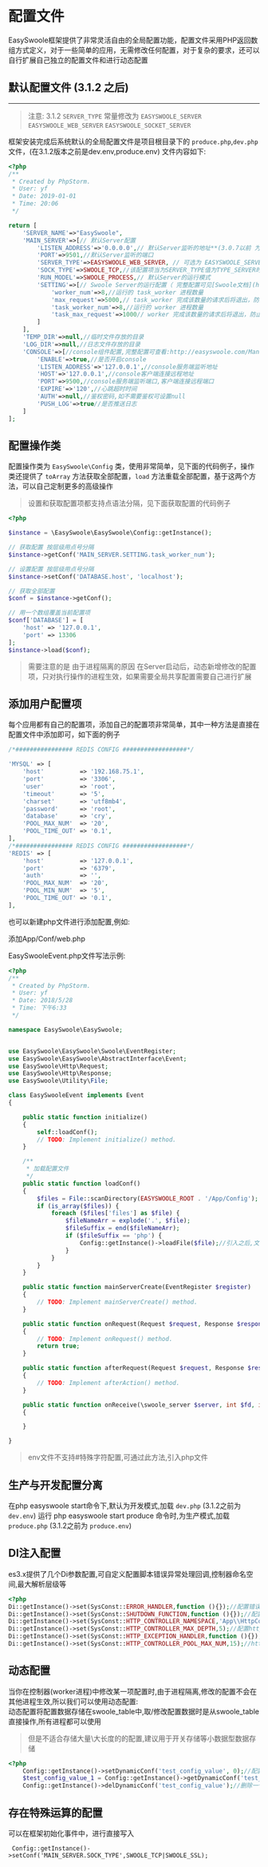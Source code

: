 # 配置文件

EasySwoole框架提供了非常灵活自由的全局配置功能，配置文件采用PHP返回数组方式定义，对于一些简单的应用，无需修改任何配置，对于复杂的要求，还可以自行扩展自己独立的配置文件和进行动态配置

## 默认配置文件 (3.1.2 之后)
------

> 注意: 3.1.2 `SERVER_TYPE` 常量修改为 `EASYSWOOLE_SERVER` `EASYSWOOLE_WEB_SERVER` `EASYSWOOLE_SOCKET_SERVER`

框架安装完成后系统默认的全局配置文件是项目根目录下的 `produce.php`,`dev.php` 文件，(在3.1.2版本之前是dev.env,produce.env)
文件内容如下:

```php
<?php
/**
 * Created by PhpStorm.
 * User: yf
 * Date: 2019-01-01
 * Time: 20:06
 */

return [
    'SERVER_NAME'=>"EasySwoole",
    'MAIN_SERVER'=>[// 默认Server配置
        'LISTEN_ADDRESS'=>'0.0.0.0',// 默认Server监听的地址**(3.0.7以前 为 HOST)
        'PORT'=>9501,//默认Server监听的端口
        'SERVER_TYPE'=>EASYSWOOLE_WEB_SERVER, // 可选为 EASYSWOOLE_SERVER  EASYSWOOLE_WEB_SERVER EASYSWOOLE_WEB_SOCKET_SERVER
        'SOCK_TYPE'=>SWOOLE_TCP,//该配置项当为SERVER_TYPE值为TYPE_SERVER时有效
        'RUN_MODEL'=>SWOOLE_PROCESS,// 默认Server的运行模式
        'SETTING'=>[// Swoole Server的运行配置（ 完整配置可见[Swoole文档](https://wiki.swoole.com/wiki/page/274.html) ）
            'worker_num'=>8,//运行的 task_worker 进程数量
            'max_request'=>5000,// task_worker 完成该数量的请求后将退出，防止内存溢出
            'task_worker_num'=>8,//运行的 worker 进程数量
            'task_max_request'=>1000// worker 完成该数量的请求后将退出，防止内存溢出
        ]
    ],
    'TEMP_DIR'=>null,//临时文件存放的目录
    'LOG_DIR'=>null,//日志文件存放的目录
    'CONSOLE'=>[//console组件配置,完整配置可查看:http://easyswoole.com/Manual/3.x/Cn/_book/SystemComponent/Console/Introduction.html
        'ENABLE'=>true,//是否开启console
        'LISTEN_ADDRESS'=>'127.0.0.1',//console服务端监听地址
        'HOST'=>'127.0.0.1',//console客户端连接远程地址
        'PORT'=>9500,//console服务端监听端口,客户端连接远程端口
        'EXPIRE'=>'120',//心跳超时时间
        'AUTH'=>null,//鉴权密码,如不需要鉴权可设置null
        'PUSH_LOG'=>true//是否推送日志
    ]
];
```
## 配置操作类

配置操作类为 `EasySwoole\Config` 类，使用非常简单，见下面的代码例子，操作类还提供了 `toArray` 方法获取全部配置，`load` 方法重载全部配置，基于这两个方法，可以自己定制更多的高级操作

> 设置和获取配置项都支持点语法分隔，见下面获取配置的代码例子

```php
<?php

$instance = \EasySwoole\EasySwoole\Config::getInstance();

// 获取配置 按层级用点号分隔
$instance->getConf('MAIN_SERVER.SETTING.task_worker_num');

// 设置配置 按层级用点号分隔
$instance->setConf('DATABASE.host', 'localhost');

// 获取全部配置
$conf = $instance->getConf();

// 用一个数组覆盖当前配置项
$conf['DATABASE'] = [
    'host' => '127.0.0.1',
    'port' => 13306
];
$instance->load($conf);
```
> 需要注意的是 由于进程隔离的原因 在Server启动后，动态新增修改的配置项，只对执行操作的进程生效，如果需要全局共享配置需要自己进行扩展

## 添加用户配置项

每个应用都有自己的配置项，添加自己的配置项非常简单，其中一种方法是直接在配置文件中添加即可，如下面的例子

```php
/*################ REDIS CONFIG ##################*/

'MYSQL' => [
    'host'          => '192.168.75.1',
    'port'          => '3306',
    'user'          => 'root',
    'timeout'       => '5',
    'charset'       => 'utf8mb4',
    'password'      => 'root',
    'database'      => 'cry',
    'POOL_MAX_NUM'  => '20',
    'POOL_TIME_OUT' => '0.1',
],
/*################ REDIS CONFIG ##################*/
'REDIS' => [
    'host'          => '127.0.0.1',
    'port'          => '6379',
    'auth'          => '',
    'POOL_MAX_NUM'  => '20',
    'POOL_MIN_NUM'  => '5',
    'POOL_TIME_OUT' => '0.1',
],
```

也可以新建php文件进行添加配置,例如:  

添加App/Conf/web.php

EasySwooleEvent.php文件写法示例:  
```php
<?php
/**
 * Created by PhpStorm.
 * User: yf
 * Date: 2018/5/28
 * Time: 下午6:33
 */

namespace EasySwoole\EasySwoole;


use EasySwoole\EasySwoole\Swoole\EventRegister;
use EasySwoole\EasySwoole\AbstractInterface\Event;
use EasySwoole\Http\Request;
use EasySwoole\Http\Response;
use EasySwoole\Utility\File;

class EasySwooleEvent implements Event
{

    public static function initialize()
    {
        self::loadConf();
        // TODO: Implement initialize() method.
    }

    /**
     * 加载配置文件
     */
    public static function loadConf()
    {
        $files = File::scanDirectory(EASYSWOOLE_ROOT . '/App/Config');
        if (is_array($files)) {
            foreach ($files['files'] as $file) {
                $fileNameArr = explode('.', $file);
                $fileSuffix = end($fileNameArr);
                if ($fileSuffix == 'php') {
                    Config::getInstance()->loadFile($file);//引入之后,文件名自动转为小写,成为配置的key
                }
            }
        }
    }

    public static function mainServerCreate(EventRegister $register)
    {
        // TODO: Implement mainServerCreate() method.
    }

    public static function onRequest(Request $request, Response $response): bool
    {
        // TODO: Implement onRequest() method.
        return true;
    }

    public static function afterRequest(Request $request, Response $response): void
    {
        // TODO: Implement afterAction() method.
    }

    public static function onReceive(\swoole_server $server, int $fd, int $reactor_id, string $data):void
    {

    }

}
```
>env文件不支持#特殊字符配置,可通过此方法,引入php文件

## 生产与开发配置分离
在php easyswoole start命令下,默认为开发模式,加载 `dev.php` (3.1.2之前为 `dev.env`)
运行 php easyswoole start produce 命令时,为生产模式,加载 `produce.php` (3.1.2之前为 `produce.env`)


## DI注入配置
es3.x提供了几个Di参数配置,可自定义配置脚本错误异常处理回调,控制器命名空间,最大解析层级等
```php
<?php
Di::getInstance()->set(SysConst::ERROR_HANDLER,function (){});//配置错误处理回调
Di::getInstance()->set(SysConst::SHUTDOWN_FUNCTION,function (){});//配置脚本结束回调
Di::getInstance()->set(SysConst::HTTP_CONTROLLER_NAMESPACE,'App\\HttpController\\');//配置控制器命名空间
Di::getInstance()->set(SysConst::HTTP_CONTROLLER_MAX_DEPTH,5);//配置http控制器最大解析层级
Di::getInstance()->set(SysConst::HTTP_EXCEPTION_HANDLER,function (){});//配置http控制器异常回调
Di::getInstance()->set(SysConst::HTTP_CONTROLLER_POOL_MAX_NUM,15);//http控制器对象池最大数量
```

## 动态配置
当你在控制器(worker进程)中修改某一项配置时,由于进程隔离,修改的配置不会在其他进程生效,所以我们可以使用动态配置:  
动态配置将配置数据存储在swoole_table中,取/修改配置数据时是从swoole_table直接操作,所有进程都可以使用  
>但是不适合存储大量\大长度的的配置,建议用于开关存储等小数据型数据存储    

```php
<?php
    Config::getInstance()->setDynamicConf('test_config_value', 0);//配置一个动态配置项
    $test_config_value_1 = Config::getInstance()->getDynamicConf('test_config_value');//获取一个配置
    Config::getInstance()->delDynamicConf('test_config_value');//删除一个配置
```


## 存在特殊运算的配置
可以在框架初始化事件中，进行直接写入
```
 Config::getInstance()->setConf('MAIN_SERVER.SOCK_TYPE',SWOOLE_TCP|SWOOLE_SSL);
```